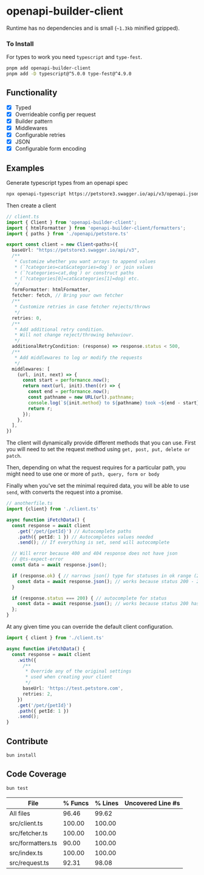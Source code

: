 # openapi-builder-client

Runtime has no dependencies and is small (`~1.3kb` minified gzipped).

### To Install

For types to work you need `typescript` and `type-fest`.

```bash
pnpm add openapi-builder-client
pnpm add -D typescript@^5.0.0 type-fest@^4.9.0
```

## Functionality

- [x] Typed
- [x] Overrideable config per request
- [x] Builder pattern
- [x] Middlewares
- [x] Configurable retries
- [x] JSON
- [x] Configurable form encoding

## Examples

Generate typescript types from an openapi spec
```bash
npx openapi-typescript https://petstore3.swagger.io/api/v3/openapi.json --output ./openapi/petstore.ts
```

Then create a client

```typescript
// client.ts
import { Client } from 'openapi-builder-client';
import { htmlFormatter } from 'openapi-builder-client/formatters';
import { paths } from './openapi/petstore.ts'

export const client = new Client<paths>({
  baseUrl: "https://petstore3.swagger.io/api/v3",
  /** 
   * Customize whether you want arrays to append values
   * (`?categories=cat&categories=dog`) or join values
   * (`?categories=cat,dog`) or construct paths
   * (`?categories[0]=cat&categories[1]=dog) etc.
   */
  formFormatter: htmlFormatter, 
  fetcher: fetch, // Bring your own fetcher
  /**
   * Customize retries in case fetcher rejects/throws
   */
  retries: 0,
  /**
   * Add additional retry condition.
   * Will not change reject/throwing behaviour.
   */
  additionalRetryCondition: (response) => response.status < 500,
  /**
   * Add middlewares to log or modify the requests
   */
  middlewares: [
    (url, init, next) => {
      const start = performance.now();
      return next(url, init).then((r) => {
        const end = performance.now();
        const pathname = new URL(url).pathname;
        console.log(`${init.method} to ${pathname} took ~${end - start}ms`);
        return r;
      });
    },
  ],
})
```

The client will dynamically provide different methods that you can use.
First you will need to set the request method using `get, post, put, delete or patch`.

Then, depending on what the request requires for a particular path,
you might need to use one or more of `path, query, form or body`

Finally when you've set the minimal required data, you will be able to use `send`, with converts the request into a promise.

```typescript
// anotherfile.ts
import {client} from './client.ts'

async function iFetchData() {
  const response = await client
    .get('/pet/{petId}') // Autocomplete paths
    .path({ petId: 1 }) // Autocompletes values needed
    .send(); // If everything is set, send will autocomplete

  // Will error because 400 and 404 response does not have json
  // @ts-expect-error
  const data = await response.json();

  if (response.ok) { // narrows json() type for statuses in ok range (200-299)
    const data = await response.json(); // works because status 200 - 299 have json
  }

  if (response.status === 200) { // autocomplete for status
    const data = await response.json(); // works because status 200 has json
  };
}
```

At any given time you can override the default client configuration.

```typescript
import { client } from './client.ts'

async function iFetchData() {
  const response = await client
    .with({
      /**
       * Override any of the original settings
       * used when creating your client
       */
      baseUrl: 'https://test.petstore.com',
      retries: 2,
    })
    .get('/pet/{petId}')
    .path({ petId: 1 })
    .send();
}
```

## Contribute

```bash
bun install
```

## Code Coverage

```bash
bun test
```

| File             | % Funcs | % Lines | Uncovered Line #s |
|------------------|---------|---------|-------------------|
| All files        |  96.46  |  99.62  |                   |
| src/client.ts    | 100.00  | 100.00  |                   |
| src/fetcher.ts   | 100.00  | 100.00  |                   |
| src/formatters.ts|  90.00  | 100.00  |                   |
| src/index.ts     | 100.00  | 100.00  |                   |
| src/request.ts   |  92.31  |  98.08  |                   |
